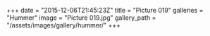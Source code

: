 +++
date = "2015-12-06T21:45:23Z"
title = "Picture 019"
galleries = "Hummer"
image = "Picture 019.jpg"
gallery_path = "/assets/images/gallery/hummer/"
+++
